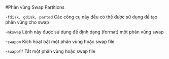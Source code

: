 #Phân vùng Swap Partitions

-`fdisk, gdisk, parted` Các công cụ này đều có thể được sử dụng để tạo phân vùng cho swap

-`mkswap` Lệnh này được sử dụng để định dạng (format) một phân vùng swap

-`swapon` Kích hoạt bật một phân vùng hoặc swap file

-`swapoff` Tắt một phân vùng hoặc swap file
